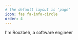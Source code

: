 ```yaml
---
# the default layout is 'page'
icon: fas fa-info-circle
order: 4
---
```


I'm Roozbeh, a software engineer
